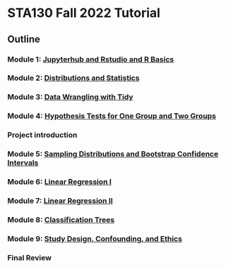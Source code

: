 # STA130 Fall 2022 Tutorial

## Outline

### Module 1: [Jupyterhub and Rstudio and R Basics](https://github.com/quin97/STA130_M1_Tutorial)

### Module 2: [Distributions and Statistics](https://github.com/quin97/STA130_M2_Tutorial)

### Module 3: [Data Wrangling with Tidy](https://github.com/quin97/STA130_M3_Tutorial)

### Module 4: [Hypothesis Tests for One Group and Two Groups](https://github.com/quin97/STA130_M4.5_Tutorial)

### Project introduction

### Module 5: [Sampling Distributions and Bootstrap Confidence Intervals](https://github.com/quin97/STA130_M6_Tutorial)

### Module 6: [Linear Regression I](https://github.com/quin97/STA130_M7_Tutorial)

### Module 7: [Linear Regression II](https://github.com/quin97/STA130_M8_Tutorial)

### Module 8: [Classification Trees](https://github.com/quin97/STA130_M9_Tutorial)

### Module 9: [Study Design, Confounding, and Ethics](https://github.com/quin97/STA130_M10_Tutorial)

### Final Review
